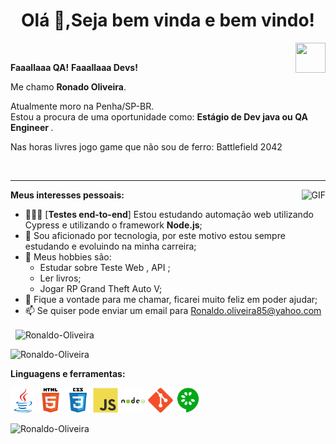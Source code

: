 ###  <h1 align="center">Olá 👋,Seja bem vinda e bem vindo! </h1>
<a href="https://github.com/RonaldoOliver?tab=repositories" target="_blank">
  <img align="right" src="https://cdn.iconscout.com/icon/free/png-256/github-108-438008.png" width="48px" height="48px" class="hub" class="grid_960 margin-auto">
</a><br />
<p align="left" > 
  <b>Faaallaaa QA!</b>
  <b>Faaallaaa Devs!</b>
</p>
<p align="left" >
Me chamo <b> Ronado Oliveira</b>.
</p>
<p align="left" >
Atualmente moro na Penha/SP-BR.<br />
Estou a procura de uma oportunidade como: <b>Estágio de Dev java ou QA Engineer </b>.
</p>
<p align="left" >
Nas horas livres jogo game que não sou de ferro: Battlefield 2042
</p><br />
<hr />
  
<img align="right" alt="GIF" src="http://clubedosgeeks.com.br/wp-content/uploads/2016/01/dormrm.gif" />

**Meus interesses pessoais:**

- 👨🏽‍💻 [**Testes end-to-end**] Estou estudando automação web utilizando Cypress e utilizando o framework **Node.js**;
- 💼 Sou aficionado por tecnologia, por este motivo estou sempre estudando e evoluindo na minha carreira;
- 👾 Meus hobbies são: 
  - Estudar sobre Teste Web , API ; 
  - Ler livros;
  - Jogar RP Grand Theft Auto V;
- 💬 Fique a vontade para me chamar, ficarei muito feliz em poder ajudar;
- 📫 Se quiser pode enviar um email para Ronaldo.oliveira85@yahoo.com

<p>&nbsp;
  <img align="center" src="https://github-readme-stats.vercel.app/api?username=RonaldoOliver&count_private=true&show_icons=true&theme=graywhite&icon_color=268bd2&title_color=268bd2" alt="Ronaldo-Oliveira" />
</p>
<p>
  <img align="left" src="https://github-readme-stats.vercel.app/api/top-langs/?username=RonaldoOliver&layout=compact&theme=graywhite&title_color=268bd2" alt="Ronaldo-Oliveira" />
</p><br />

**Linguagens e ferramentas:**  

<p align="left">
<img src="https://raw.githubusercontent.com/devicons/devicon/master/icons/java/java-original.svg" alt="java" width="40" height="40" />
<img src="https://raw.githubusercontent.com/devicons/devicon/master/icons/html5/html5-original-wordmark.svg" alt="html5" width="40" height="40"/> 
<img src="https://raw.githubusercontent.com/devicons/devicon/master/icons/css3/css3-original-wordmark.svg" alt="css3" width="40" height="40"/> 
<img src="https://raw.githubusercontent.com/devicons/devicon/master/icons/javascript/javascript-original.svg" alt="javascript" width="40" height="40"/> 
<img src="https://raw.githubusercontent.com/devicons/devicon/master/icons/nodejs/nodejs-original-wordmark.svg" alt="nodejs" width="40" height="40"/> 
<img src="https://raw.githubusercontent.com/devicons/devicon/master/icons/git/git-original.svg" alt="git" width="40" height="40"/> 
<img src="https://raw.githubusercontent.com/devicons/devicon/master/icons/cucumber/cucumber-plain.svg" alt="cucumber" width="40" height="40" />
</p>


<p align="left"> <img src="https://komarev.com/ghpvc/?username=RonaldoOliver" alt="Ronaldo-Oliveira" /> </p>

